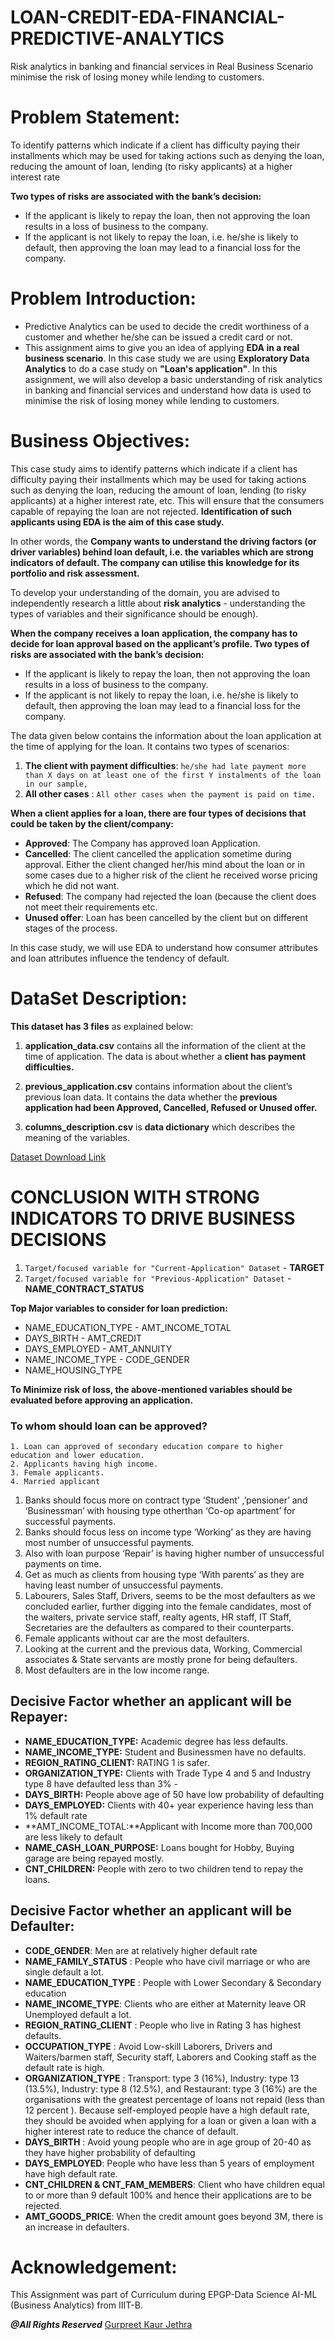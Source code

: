 # **LOAN-CREDIT-EDA-FINANCIAL-PREDICTIVE-ANALYTICS**
Risk analytics in banking and financial services in Real Business Scenario minimise the risk of losing money while lending to customers.

# Problem Statement:
To identify patterns which indicate if a client has difficulty paying their installments which may be used for taking actions such as denying the loan, reducing the amount of loan, lending (to risky applicants) at a higher interest rate

**Two types of risks are associated with the bank’s decision:**
- If the applicant is likely to repay the loan, then not approving the loan results in a loss of business to the company.
- If the applicant is not likely to repay the loan, i.e. he/she is likely to default, then approving the loan may lead to a financial loss for the company.
 
# Problem Introduction:
- Predictive Analytics can be used to decide the credit worthiness of a customer and whether he/she can be issued a credit card or not.
- This assignment aims to give you an idea of applying **EDA in a real business scenario**. In this case study we are using **Exploratory Data Analytics** to do a case study on **"Loan's application"**. In this assignment, we will also develop a basic understanding of risk analytics in banking and financial services and understand how data is used to minimise the risk of losing money while lending to customers.

# Business Objectives:
This case study aims to identify patterns which indicate if a client has difficulty paying their installments which may be used for taking actions such as denying the loan, reducing the amount of loan, lending (to risky applicants) at a higher interest rate, etc. This will ensure that the consumers capable of repaying the loan are not rejected. 
**Identification of such applicants using EDA is the aim of this case study.**

In other words, the **Company wants to understand the driving factors (or driver variables) behind loan default, i.e. the variables which are strong indicators of default. The company can utilise this knowledge for its portfolio and risk assessment.**

To develop your understanding of the domain, you are advised to independently research a little about **risk analytics** - understanding the types of variables and their significance should be enough).

**When the company receives a loan application, the company has to decide for loan approval based on the applicant’s profile. Two types of risks are associated with the bank’s decision:**

- If the applicant is likely to repay the loan, then not approving the loan results in a loss of business to the company.
- If the applicant is not likely to repay the loan, i.e. he/she is likely to default, then approving the loan may lead to a financial loss for the company.

The data given below contains the information about the loan application at the time of applying for the loan. It contains two types of scenarios:

1. **The client with payment difficulties**: `he/she had late payment more than X days on at least one of the first Y instalments of the loan in our sample,`
2. **All other cases** : `All other cases when the payment is paid on time.`

**When a client applies for a loan, there are four types of decisions that could be taken by the client/company:**
- **Approved**: The Company has approved loan Application.
- **Cancelled**: The client cancelled the application sometime during approval. Either the client changed her/his mind about the loan or in some cases due to a higher risk of the client he received worse pricing which he did not want.
- **Refused**: The company had rejected the loan (because the client does not meet their requirements etc.
- **Unused offer**: Loan has been cancelled by the client but on different stages of the process.

In this case study, we will use EDA to understand how consumer attributes and loan attributes influence the tendency of default.

# DataSet Description:

 **This dataset has 3 files** as explained below: 

 1. **application_data.csv** contains all the information of the client at the time of application.
The data is about whether a **client has payment difficulties.**

2. **previous_application.csv** contains information about the client’s previous loan data. It contains the data whether the **previous application had been Approved, Cancelled, Refused or Unused offer.**

3. **columns_description.csv** is **data dictionary** which describes the meaning of the variables.

[Dataset Download Link](https://cdn.upgrad.com/UpGrad/temp/afe3690a-9d30-4f1d-b9ee-2d5d17881422/Dataset.txt)

# CONCLUSION WITH STRONG INDICATORS TO DRIVE BUSINESS DECISIONS
1. `Target/focused variable for "Current-Application" Dataset` - **TARGET**
2. `Target/focused variable for "Previous-Application" Dataset` - **NAME_CONTRACT_STATUS**

**Top Major variables to consider for loan prediction:**

- NAME_EDUCATION_TYPE         - AMT_INCOME_TOTAL               
- DAYS_BIRTH                  - AMT_CREDIT               
- DAYS_EMPLOYED               - AMT_ANNUITY             
- NAME_INCOME_TYPE            - CODE_GENDER                 
- NAME_HOUSING_TYPE                        

**To Minimize risk of loss, the above-mentioned variables should be evaluated before approving an application.**

### To whom should loan can be approved?

`1. Loan can approved of secondary education compare to higher education and lower education.`<br>
`2. Applicants having high income.`<br>
`3. Female applicants.`<br>
`4. Married applicant`<br>
1. Banks should focus more on contract type ‘Student’ ,’pensioner’ and ‘Businessman’ with housing type otherthan ‘Co-op apartment’ for successful payments.
2. Banks should focus less on income type ‘Working’ as they are having most number of unsuccessful payments.
3. Also with loan purpose ‘Repair’ is having higher number of unsuccessful payments on time.
4. Get as much as clients from housing type ‘With parents’ as they are having least number of unsuccessful payments.
5. Labourers, Sales Staff, Drivers, seems to be the most defaulters as we concluded earlier, further digging into the female candidates, most of the waiters, private service staff, realty agents, HR staff, IT Staff, Secretaries are the defaulters as compared to their counterparts.
6. Female applicants without car are the most defaulters.
7. Looking at the current and the previous data, Working, Commercial associates & State servants are mostly prone for being defaulters.
8. Most defaulters are in the low income range.

## Decisive Factor whether an applicant will be Repayer:
 - **NAME_EDUCATION_TYPE:** Academic degree has less defaults.
 - **NAME_INCOME_TYPE:** Student and Businessmen have no defaults.
 - **REGION_RATING_CLIENT:** RATING 1 is safer.
 - **ORGANIZATION_TYPE:** Clients with Trade Type 4 and 5 and Industry type 8 have defaulted less than 3% - 
 - **DAYS_BIRTH:** People above age of 50 have low probability of defaulting 
 - **DAYS_EMPLOYED:** Clients with 40+ year experience having less than 1% default rate
 - **AMT_INCOME_TOTAL:**Applicant with Income more than 700,000 are less likely to default
 - **NAME_CASH_LOAN_PURPOSE:** Loans bought for Hobby, Buying garage are being repayed mostly.
 - **CNT_CHILDREN:** People with zero to two children tend to repay the loans.

## Decisive Factor whether an applicant will be Defaulter:
- **CODE_GENDER**: Men are at relatively higher default rate
- **NAME_FAMILY_STATUS** : People who have civil marriage or who are single default a lot.
- **NAME_EDUCATION_TYPE** : People with Lower Secondary & Secondary education
- **NAME_INCOME_TYPE**: Clients who are either at Maternity leave OR Unemployed default a lot.
- **REGION_RATING_CLIENT** : People who live in Rating 3 has highest defaults.
- **OCCUPATION_TYPE** : Avoid Low-skill Laborers, Drivers and Waiters/barmen staff, Security staff, Laborers and Cooking staff as the default rate is high.
- **ORGANIZATION_TYPE** : Transport: type 3 (16%), Industry: type 13 (13.5%), Industry: type 8 (12.5%), and Restaurant: type 3 (16%) are the organisations with the greatest percentage of loans not repaid (less than 12 percent ). Because self-employed people have a high default rate, they should be avoided when applying for a loan or given a loan with a higher interest rate to reduce the chance of default.
- **DAYS_BIRTH** : Avoid young people who are in age group of 20-40 as they have higher probability of defaulting
- **DAYS_EMPLOYED**: People who have less than 5 years of employment have high default rate.
- **CNT_CHILDREN & CNT_FAM_MEMBERS**: Client who have children equal to or more than 9 default 100% and hence their applications are to be rejected.
- **AMT_GOODS_PRICE**: When the credit amount goes beyond 3M, there is an increase in defaulters.

# Acknowledgement:
This Assignment was part of Curriculum during EPGP-Data Science AI-ML (Business Analytics) from IIIT-B.

***@All Rights Reserved*** [Gurpreet Kaur Jethra](https://github.com/GURPREETKAURJETHRA)
